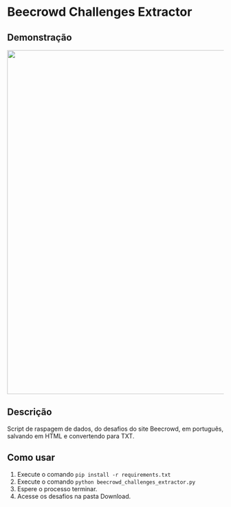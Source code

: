 # Beecrowd Challenges Extractor

## Demonstração
<img src="https://user-images.githubusercontent.com/15692310/236731421-4d67fce3-35f0-4a42-9a68-0b6a7ce08a86.gif" width="800"></img>

## Descrição

Script de raspagem de dados, do desafios do site Beecrowd, em português, salvando em HTML e convertendo para TXT.

## Como usar

1. Execute o comando `pip install -r requirements.txt`
2. Execute o comando `python beecrowd_challenges_extractor.py`
3. Espere o processo terminar.
4. Acesse os desafios na pasta Download.
